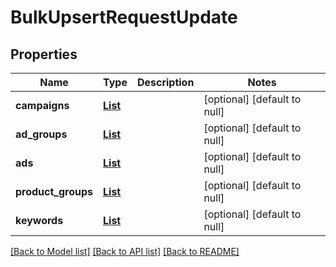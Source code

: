 # BulkUpsertRequestUpdate
## Properties

| Name | Type | Description | Notes |
|------------ | ------------- | ------------- | -------------|
| **campaigns** | [**List**](CampaignUpdateRequest.md) |  | [optional] [default to null] |
| **ad\_groups** | [**List**](AdGroupUpdateRequest.md) |  | [optional] [default to null] |
| **ads** | [**List**](AdUpdateRequest.md) |  | [optional] [default to null] |
| **product\_groups** | [**List**](ProductGroupPromotionUpdateRequest.md) |  | [optional] [default to null] |
| **keywords** | [**List**](KeywordUpdate.md) |  | [optional] [default to null] |

[[Back to Model list]](../README.md#documentation-for-models) [[Back to API list]](../README.md#documentation-for-api-endpoints) [[Back to README]](../README.md)


